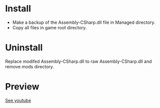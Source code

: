 # Install
* Make a backup of the Assembly-CSharp.dll file in Managed directory.
* Copy all files in game root directory.

# Uninstall
Replace modifed Assembly-CSharp.dll to raw Assembly-CSharp.dll and remove mods directory.

# Preview
[See youtube](https://www.youtube.com/watch?v=xoEWW9PXsDs)